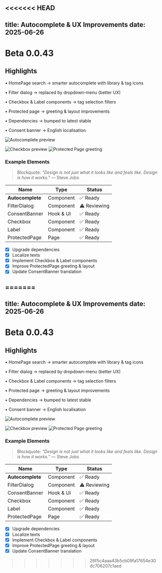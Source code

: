 <<<<<<< HEAD
---
title: Autocomplete & UX Improvements
date: 2025-06-26
---

# Beta 0.0.43

## Highlights

• HomePage search → smarter autocomplete with library & tag icons

• Filter dialog → replaced by dropdown-menu (better UX)

• Checkbox & Label components → tag selection filters

• Protected page → greeting & layout improvements

• Dependencies → bumped to latest stable

• Consent banner → English localisation

![Autocomplete preview](/changelog/BETA-0.0.43/autocompletes.png)

![Checkbox preview](/changelog/BETA-0.0.43/checkbox-preview.png)
![Protected Page greeting](/changelog/BETA-0.0.43/protected-greeting.png)

### Example Elements

> Blockquote: *"Design is not just what it looks like and feels like. Design is how it works."* — Steve Jobs

| Name | Type | Status |
|------|------|--------|
| **Autocomplete** | Component | ✅ Ready |
| FilterDialog | Component | ⚠️ Reviewing |
| ConsentBanner | Hook & UI | ✅ Ready |
| Checkbox | Component | ✅ Ready |
| Label | Component | ✅ Ready |
| ProtectedPage | Page | ✅ Ready |

- [x] Upgrade dependencies
- [x] Localize texts
- [x] Implement Checkbox & Label components
- [x] Improve ProtectedPage greeting & layout
- [x] Update ConsentBanner translation

=======
---
title: Autocomplete & UX Improvements
date: 2025-06-26
---

# Beta 0.0.43

## Highlights

• HomePage search → smarter autocomplete with library & tag icons

• Filter dialog → replaced by dropdown-menu (better UX)

• Checkbox & Label components → tag selection filters

• Protected page → greeting & layout improvements

• Dependencies → bumped to latest stable

• Consent banner → English localisation

![Autocomplete preview](/changelog/BETA-0.0.43/autocompletes.png)

![Checkbox preview](/changelog/BETA-0.0.43/checkbox-preview.png)
![Protected Page greeting](/changelog/BETA-0.0.43/protected-greeting.png)

### Example Elements

> Blockquote: *"Design is not just what it looks like and feels like. Design is how it works."* — Steve Jobs

| Name | Type | Status |
|------|------|--------|
| **Autocomplete** | Component | ✅ Ready |
| FilterDialog | Component | ⚠️ Reviewing |
| ConsentBanner | Hook & UI | ✅ Ready |
| Checkbox | Component | ✅ Ready |
| Label | Component | ✅ Ready |
| ProtectedPage | Page | ✅ Ready |

- [x] Upgrade dependencies
- [x] Localize texts
- [x] Implement Checkbox & Label components
- [x] Improve ProtectedPage greeting & layout
- [x] Update ConsentBanner translation

>>>>>>> 26f5c4aaa43b5cb09fa17654e30dc706207c1aed
